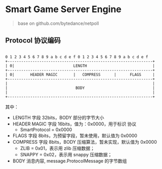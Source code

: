 # Smart Game Server Engine

> base on github.com/bytedance/netpoll

## Protocol 协议编码
```text

0 1 2 3 4 5 6 7 8 9 a b c d e f 0 1 2 3 4 5 6 7 8 9 a b c d e f
+----------------------------------------------------------------+
| 0|                          LENGTH                             |
+----------------------------------------------------------------+
| 0|       HEADER MAGIC       |   COMPRESS      |      FLAGS     |
+----------------------------------------------------------------+
|                                                                |
|                              BODY                              |
|                                                                |
+----------------------------------------------------------------+
```

其中：

- LENGTH 字段 32bits，BODY 部分的字节大小
- HEADER MAGIC 字段 16bits，值为：0x0000，用于标识 协议
     - SmartProtocol = 0x0000
- FLAGS 字段 8bits，为预留字段，暂未使用，默认值为 0x0000
- COMPRESS 字段 8bits，BODY 压缩算法，暂未实现，默认值为 0x0000
    - ZLIB = 0x01，表示用 zlib 压缩数据；
    - SNAPPY = 0x02，表示用 snappy 压缩数据；
- BODY 消息内容, message.ProtocolMessage 的字节数组
